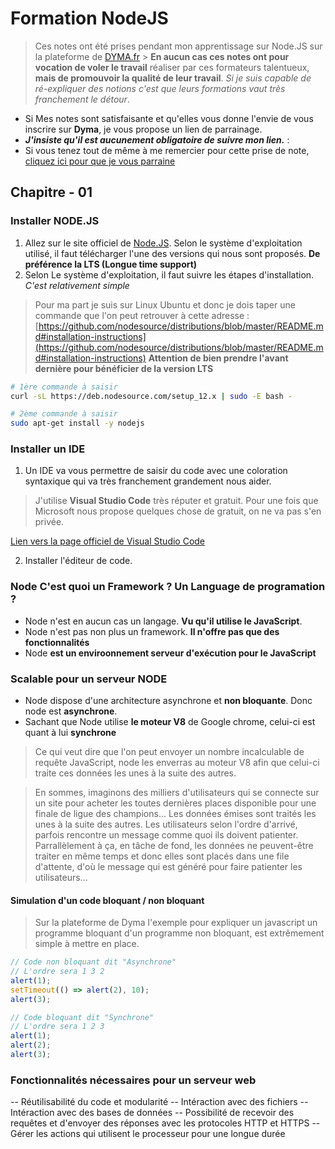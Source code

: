 # Formation NodeJS

> Ces notes ont été prises pendant mon apprentissage sur Node.JS sur la plateforme de [DYMA.fr](https://dyma.fr) > **En aucun cas ces notes ont pour vocation de voler le travail** réaliser par ces formateurs talentueux, **mais de promouvoir la qualité de leur travail**.
> _Si je suis capable de ré-expliquer des notions c'est que leurs formations vaut très franchement le détour_.

-   Si Mes notes sont satisfaisante et qu'elles vous donne l'envie de vous inscrire sur **Dyma**, je vous propose un lien de parrainage.
-   **_J'insiste qu'il est aucunement obligatoire de suivre mon lien._** :
-   Si vous tenez tout de même à me remercier pour cette prise de note, [cliquez ici pour que je vous parraine](https://dyma.fr/r/5d52bd274e7aec730eb90fde)

## Chapitre - 01

### Installer NODE.JS

1. Allez sur le site officiel de [Node.JS](https://nodejs.org/en/). Selon le système d'exploitation utilisé, il faut télécharger l'une des versions qui nous sont proposés. **De préférence la LTS (Longue time support)**
2. Selon Le système d'exploitation, il faut suivre les étapes d'installation. _C'est relativement simple_

> Pour ma part je suis sur Linux Ubuntu et donc je dois taper une commande que l'on peut retrouver à cette adresse :
> [https://github.com/nodesource/distributions/blob/master/README.md#installation-instructions](https://github.com/nodesource/distributions/blob/master/README.md#installation-instructions) **Attention de bien prendre l'avant dernière pour bénéficier de la version LTS**

```sh
# 1ère commande à saisir
curl -sL https://deb.nodesource.com/setup_12.x | sudo -E bash -

# 2ème commande à saisir
sudo apt-get install -y nodejs
```

### Installer un IDE

1. Un IDE va vous permettre de saisir du code avec une coloration syntaxique qui va très franchement grandement nous aider.

> J'utilise **Visual Studio Code** très réputer et gratuit. Pour une fois que Microsoft nous propose quelques chose de gratuit, on ne va pas s'en privée.

[Lien vers la page officiel de Visual Studio Code](https://code.visualstudio.com/)

2. Installer l'éditeur de code.

### Node C'est quoi un Framework ? Un Language de programation ?

-   Node n'est en aucun cas un langage. **Vu qu'il utilise le JavaScript**.
-   Node n'est pas non plus un framework. **Il n'offre pas que des fonctionnalités**
-   Node **est un enviroonnement serveur d'exécution pour le JavaScript**

### Scalable pour un serveur NODE

-   Node dispose d'une architecture asynchrone et **non bloquante**. Donc node est **asynchrone**.
-   Sachant que Node utilise **le moteur V8** de Google chrome, celui-ci est quant à lui **synchrone**

> Ce qui veut dire que l'on peut envoyer un nombre incalculable de requête JavaScript, node les enverras au moteur V8 afin que celui-ci traite ces données les unes à la suite des autres.

> En sommes, imaginons des milliers d'utilisateurs qui se connecte sur un site pour acheter les toutes dernières places disponible pour une finale de ligue des champions...
> Les données émises sont traités les unes à la suite des autres.
> Les utilisateurs selon l'ordre d'arrivé, parfois rencontre un message comme quoi ils doivent patienter.
> Parrallèlement à ça, en tâche de fond, les données ne peuvent-être traiter en même temps et donc elles sont placés dans une file d'attente, d'où le message qui est généré pour faire patienter les utilisateurs...

#### Simulation d'un code bloquant / non bloquant

> Sur la plateforme de Dyma l'exemple pour expliquer un javascript un programme bloquant d'un programme non bloquant, est extrêmement simple à mettre en place.

```js
// Code non bloquant dit "Asynchrone"
// L'ordre sera 1 3 2
alert(1);
setTimeout(() => alert(2), 10);
alert(3);

// Code bloquant dit "Synchrone"
// L'ordre sera 1 2 3
alert(1);
alert(2);
alert(3);
```

### Fonctionnalités nécessaires pour un serveur web

-- Réutilisabilité du code et modularité
-- Intéraction avec des fichiers
-- Intéraction avec des bases de données
-- Possibilité de recevoir des requêtes et d'envoyer des réponses avec les protocoles HTTP et HTTPS
-- Gérer les actions qui utilisent le processeur pour une longue durée
